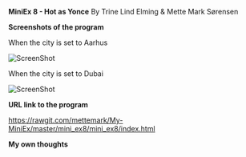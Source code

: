 **MiniEx 8 - Hot as Yonce** By Trine Lind Elming & Mette Mark Sørensen



**Screenshots of the program**

When the city is set to Aarhus

![ScreenShot](https://github.com/mettemark/My-MiniEx/blob/master/mini_ex8/Sk%C3%A6rmbillede%202018-04-05%20kl.%2012.50.56.png)





When the city is set to Dubai

![ScreenShot](https://github.com/mettemark/My-MiniEx/blob/master/mini_ex8/Sk%C3%A6rmbillede%202018-04-05%20kl.%2012.54.24.png)




**URL link to the program**


https://rawgit.com/mettemark/My-MiniEx/master/mini_ex8/mini_ex8/index.html


**My own thoughts**
